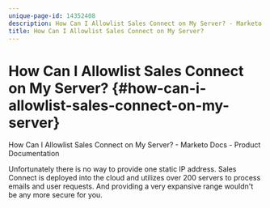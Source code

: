 ```yaml
---
unique-page-id: 14352408
description: How Can I Allowlist Sales Connect on My Server? - Marketo Docs - Product Documentation
title: How Can I Allowlist Sales Connect on My Server?
---
```


# How Can I Allowlist Sales Connect on My Server? {#how-can-i-allowlist-sales-connect-on-my-server}

How Can I Allowlist Sales Connect on My Server? - Marketo Docs - Product Documentation

Unfortunately there is no way to provide one static IP address. Sales Connect is deployed into the cloud and utilizes over 200 servers to process emails and user requests. And providing a very expansive range wouldn't be any more secure for you.

